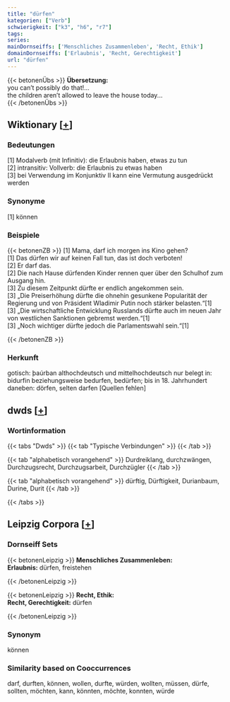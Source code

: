 ```yaml
---
title: "dürfen"
kategorien: ["Verb"]
schwierigkeit: ["k3", "h6", "r7"]
tags:
series:
mainDornseiffs: ['Menschliches Zusammenleben', 'Recht, Ethik']
domainDornseiffs: ['Erlaubnis', 'Recht, Gerechtigkeit']
url: "dürfen"
---
```


{{< betonenÜbs >}}
**Übersetzung:**  
you can’t possibly do that!...  
the children aren’t allowed to leave the house today...  
{{< /betonenÜbs >}}

## Wiktionary [[+](https://de.wiktionary.org/wiki/dürfen)]

### Bedeutungen
[1] Modalverb (mit Infinitiv): die Erlaubnis haben, etwas zu tun  
[2] intransitiv: Vollverb: die Erlaubnis zu etwas haben  
[3] bei Verwendung im Konjunktiv II kann eine Vermutung ausgedrückt werden  

### Synonyme
[1] können  

### Beispiele
{{< betonenZB >}}
[1] Mama, darf ich morgen ins Kino gehen?  
[1] Das dürfen wir auf keinen Fall tun, das ist doch verboten!  
[2] Er darf das.  
[2] Die nach Hause dürfenden Kinder rennen quer über den Schulhof zum Ausgang hin.  
[3] Zu diesem Zeitpunkt dürfte er endlich angekommen sein.  
[3] „Die Preiserhöhung dürfte die ohnehin gesunkene Popularität der Regierung und von Präsident Wladimir Putin noch stärker belasten.“[1]  
[3] „Die wirtschaftliche Entwicklung Russlands dürfte auch im neuen Jahr von westlichen Sanktionen gebremst werden.“[1]  
[3] „Noch wichtiger dürfte jedoch die Parlamentswahl sein.“[1]  

{{< /betonenZB >}}
### Herkunft
gotisch: þaúrban althochdeutsch und mittelhochdeutsch nur belegt in: bidurfin beziehungsweise bedurfen, bedürfen; bis in 18. Jahrhundert daneben: dörfen, selten darfen [Quellen fehlen]  



## dwds [[+](https://www.dwds.de/wb/dürfen)]

### Wortinformation
{{< tabs "Dwds" >}}
{{< tab "Typische Verbindungen" >}}
{{< /tab >}}

{{< tab "alphabetisch vorangehend" >}}
Durdreiklang, durchzwängen, Durchzugsrecht, Durchzugsarbeit, Durchzügler
{{< /tab >}}

{{< tab "alphabetisch vorangehend" >}}
dürftig, Dürftigkeit, Durianbaum, Durine, Durit
{{< /tab >}}

{{< /tabs >}}

## Leipzig Corpora [[+](https://corpora.uni-leipzig.de/en/res?word=dürfen&corpusId=deu_newscrawl-public_2018)]

### Dornseiff Sets
{{< betonenLeipzig >}}
**Menschliches Zusammenleben:**  
**Erlaubnis:** dürfen, freistehen  

{{< /betonenLeipzig >}}


{{< betonenLeipzig >}}
**Recht, Ethik:**  
**Recht, Gerechtigkeit:** dürfen  

{{< /betonenLeipzig >}}

### Synonym
können


### Similarity based on Cooccurrences
darf, durften, können, wollen, durfte, würden, wollten, müssen, dürfe, sollten, möchten, kann, könnten, möchte, konnten, würde

